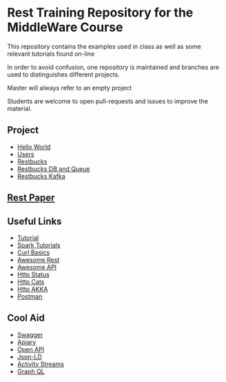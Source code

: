# Rest Training Repository for the MiddleWare Course

This repository contains the examples used in class
as well as some relevant tutorials found on-line

In order to avoid confusion, one repository is maintained and 
branches are used to distinguishes different projects.

Master will always refer to an empty project

Students are welcome to open pull-requests and issues
to improve the material.


## Project

- [Hello World](https://github.com/riccardotommasini/rest-training/tree/helloworld)
- [Users](https://github.com/riccardotommasini/rest-training/tree/users)
- [Restbucks](https://github.com/riccardotommasini/rest-training/tree/restbucks)
- [Restbucks DB and Queue]()
- [Restbucks Kafka]()


## [Rest Paper](https://www.cs.helsinki.fi/group/java/s12-wepa/resurssit/principled-design-of-the-modern-web-architecture.pdf)

## Useful Links

- [Tutorial](https://www.restapitutorial.com/)
- [Spark Tutorials](http://sparkjava.com/tutorials/)
- [Curl Basics](https://gist.github.com/caspyin/2288960)
- [Awesome Rest](https://github.com/marmelab/awesome-rest)
- [Awesome API](https://github.com/Kikobeats/awesome-api)
- [Http Status](https://httpstat.us/)
- [Http Cats](https://http.cat/)
- [Http AKKA](https://medium.com/dive-in-scala/building-rest-api-web-service-using-akka-http-showing-crud-operations-baked-with-redis-d15f4c4bf4d5)
- [Postman](https://www.getpostman.com/)

## Cool Aid

- [Swagger](https://app.swaggerhub.com/welcome)
- [Apiary](https://apiary.io/)
- [Open API](https://www.openapis.org/)
- [Json-LD](https://json-ld.org/playground/)
- [Activity Streams](https://www.w3.org/TR/activitystreams-core/)
- [Graph QL](https://graphql.org/learn/)
